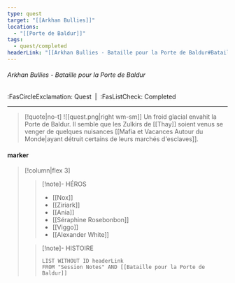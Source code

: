 ```yaml
---
type: quest
target: "[[Arkhan Bullies]]"
locations:
  - "[[Porte de Baldur]]"
tags:
  - quest/completed
headerLink: "[[Arkhan Bullies - Bataille pour la Porte de Baldur#Bataille pour la Porte de Baldur]]"
---
```

###### Arkhan Bullies - Bataille pour la Porte de Baldur
<span class="sub2">:FasCircleExclamation: Quest&nbsp;&nbsp;|&nbsp;&nbsp;:FasListCheck: Completed</span>
___

> [!quote|no-t]
>![[quest.png|right wm-sm]] Un froid glacial envahit la Porte de Baldur. Il semble que les Zulkirs de [[Thay]] soient venus se venger de quelques nuisances [[Mafia et Vacances Autour du Monde|ayant détruit certains de leurs marchés d'esclaves]].
#### marker
> [!column|flex 3]
> >[!note]- HÉROS
> >- [[Nox]]
> >- [[Ziriark]]
> >- [[Ania]]
> >- [[Séraphine Rosebonbon]]
> >- [[Viggo]]
> >- [[Alexander White]]
> 
>>[!note]- HISTOIRE
>>```dataview
>>LIST WITHOUT ID headerLink
>>FROM "Session Notes" AND [[Bataille pour la Porte de Baldur]]

